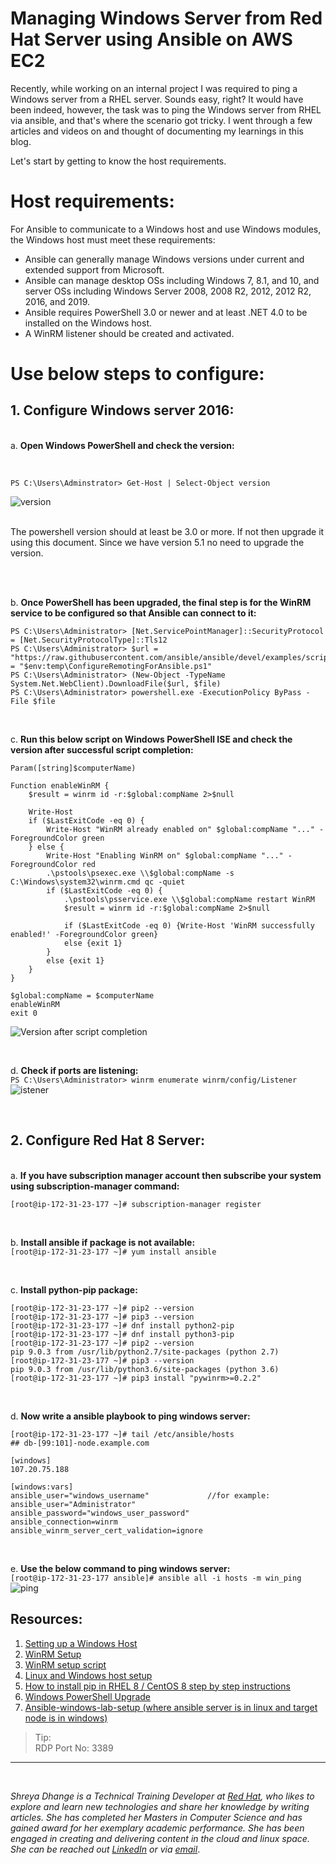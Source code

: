 # Managing Windows Server from Red Hat Server using Ansible on AWS EC2


Recently, while working on an internal project I was required to ping a Windows server from a RHEL server. Sounds easy, right? It would have been indeed, however, the task was to ping the Windows server from RHEL via ansible, and that's where the scenario got tricky. I went through a few articles and videos on and thought of documenting my learnings in this blog. 

Let's start by getting to know the host requirements. 

# Host requirements:

For Ansible to communicate to a Windows host and use Windows modules, the Windows host must meet these requirements:
- Ansible can generally manage Windows versions under current and extended support from Microsoft. 
- Ansible can manage desktop OSs including Windows 7, 8.1, and 10, and server OSs including Windows Server 2008, 2008 R2, 2012, 2012 R2, 2016, and 2019.
- Ansible requires PowerShell 3.0 or newer and at least .NET 4.0 to be installed on the Windows host.
- A WinRM listener should be created and activated. 


# Use below steps to configure:

## 1. Configure Windows server 2016: 
<br/> a. **Open Windows PowerShell and check the version:**

<br/>

`PS C:\Users\Adminstrator> Get-Host | Select-Object version`

![version](/images/ansible_sd/1a.png "powershell version")

<br/>The powershell version should at least be 3.0 or more. If not then upgrade it using this document. 
     Since we have version 5.1 no need to upgrade the version.


<br/>
<br/>

 b. **Once PowerShell has been upgraded, the final step is for the WinRM service to be configured so that Ansible can connect to it:**
```
PS C:\Users\Administrator> [Net.ServicePointManager]::SecurityProtocol = [Net.SecurityProtocolType]::Tls12
PS C:\Users\Administrator> $url = "https://raw.githubusercontent.com/ansible/ansible/devel/examples/scripts/ConfigureRemotingForAnsible.ps1"$file = "$env:temp\ConfigureRemotingForAnsible.ps1"
PS C:\Users\Administrator> (New-Object -TypeName System.Net.WebClient).DownloadFile($url, $file)
PS C:\Users\Administrator> powershell.exe -ExecutionPolicy ByPass -File $file
```

<br/>

 c. **Run this below script on Windows PowerShell ISE and check the version after successful script completion:**
    

```
Param([string]$computerName)

Function enableWinRM {
	$result = winrm id -r:$global:compName 2>$null

	Write-Host	
	if ($LastExitCode -eq 0) {
		Write-Host "WinRM already enabled on" $global:compName "..." -ForegroundColor green
	} else {
		Write-Host "Enabling WinRM on" $global:compName "..." -ForegroundColor red
		.\pstools\psexec.exe \\$global:compName -s C:\Windows\system32\winrm.cmd qc -quiet
		if ($LastExitCode -eq 0) {
			.\pstools\psservice.exe \\$global:compName restart WinRM
			$result = winrm id -r:$global:compName 2>$null
			
			if ($LastExitCode -eq 0) {Write-Host 'WinRM successfully enabled!' -ForegroundColor green}
			else {exit 1}
		} 
		else {exit 1}
	}
}

$global:compName = $computerName
enableWinRM
exit 0
```    
![Version after script completion](/images/ansible_sd/1c.png "version after script completion")

<br/>

 d. **Check if ports are listening:**
<br/>
 `PS C:\Users\Administrator> winrm enumerate winrm/config/Listener`
![istener](/images/ansible_sd/1d.png "port listener")

<br/>


## 2. Configure Red Hat 8 Server:
<br/> a. **If you have subscription manager account then subscribe your system using subscription-manager command:**

`[root@ip-172-31-23-177 ~]# subscription-manager register`

<br/>

 b. **Install ansible if package is not available:**
<br/>
`[root@ip-172-31-23-177 ~]# yum install ansible`

<br/>

 c. **Install python-pip package:**
<br/>
```
[root@ip-172-31-23-177 ~]# pip2 --version
[root@ip-172-31-23-177 ~]# pip3 --version
[root@ip-172-31-23-177 ~]# dnf install python2-pip
[root@ip-172-31-23-177 ~]# dnf install python3-pip
[root@ip-172-31-23-177 ~]# pip2 --version
pip 9.0.3 from /usr/lib/python2.7/site-packages (python 2.7)
[root@ip-172-31-23-177 ~]# pip3 --version
pip 9.0.3 from /usr/lib/python3.6/site-packages (python 3.6)
[root@ip-172-31-23-177 ~]# pip3 install "pywinrm>=0.2.2"
```
<br/>

 d. **Now write a ansible playbook to ping windows server:**
<br/>
```
[root@ip-172-31-23-177 ~]# tail /etc/ansible/hosts 
## db-[99:101]-node.example.com

[windows]
107.20.75.188

[windows:vars]
ansible_user="windows_username"				//for example: ansible_user="Administrator"
ansible_password="windows_user_password"
ansible_connection=winrm
ansible_winrm_server_cert_validation=ignore
```
<br/>

 e. **Use the below command to ping windows server:**
<br/>
`[root@ip-172-31-23-177 ansible]# ansible all -i hosts -m win_ping`
![ping](/images/ansible_sd/2e.png "pinging windows server")
## Resources:

1. [Setting up a Windows Host](https://docs.ansible.com/ansible/latest/user_guide/windows_setup.html)
2. [WinRM Setup](https://docs.ansible.com/ansible/latest/user_guide/windows_setup.html#winrm-setup) 
3. [WinRM setup script](https://community.spiceworks.com/scripts/show/2703-remotely-enable-winrm-powershell)
4. [Linux and Windows host setup](https://www.ansible.com/blog/connecting-to-a-windows-host)
5. [How to install pip in RHEL 8 / CentOS 8 step by step instructions](https://linuxconfig.org/how-to-install-pip-in-redhat-8#:~:text=The%20pip%20command%20may%20be,pip2%20and%20pip3%20commands%20respectively)
6. [Windows PowerShell Upgrade](https://docs.ansible.com/ansible/latest/user_guide/windows_setup.html)
7. [Ansible-windows-lab-setup (where ansible server is in linux and target node is in windows)
](https://www.youtube.com/watch?v=LaTFB2-y8uU)

> Tip: <br/>
> RDP Port No: 3389

-------
<br/>


*Shreya Dhange is a Technical Training Developer at [Red Hat](https://www.redhat.com/en), who likes to explore and learn new technologies and share her knowledge by writing articles. She has completed her Masters in Computer Science and has gained award for her exemplary academic performance. She has been engaged in creating and delivering content in the cloud and linux space. She can be reached out [LinkedIn](https://www.linkedin.com/in/shreyadhange/) or via [email](https://mail.google.com/mail/u/0/?fs=1&tf=cm&source=mailto&to=shreyadhange@gmail.com)*.

